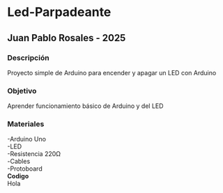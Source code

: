 # Led-Parpadeante
## Juan Pablo Rosales - 2025
### Descripción
Proyecto simple de Arduino para encender y apagar un LED con Arduino
### Objetivo
Aprender funcionamiento básico de Arduino y del LED
### Materiales
-Arduino Uno  
-LED  
-Resistencia 220Ω  
-Cables  
-Protoboard  
**Codigo**  
Hola  
